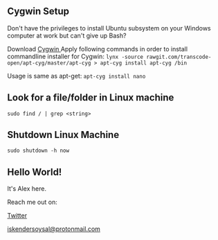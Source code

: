 ## Cygwin Setup

Don't have the privileges to install Ubuntu subsystem on your Windows computer at work but can't give up Bash?

Download <a href="https://www.cygwin.com/setup-x86_64.exe"> Cygwin </a>
Apply following commands in order to install commandline installer for Cygwin:
`lynx -source rawgit.com/transcode-open/apt-cyg/master/apt-cyg > apt-cyg
install apt-cyg /bin`

Usage is same as apt-get:
`apt-cyg install nano` 

## Look for a file/folder in Linux machine

`sudo find / | grep <string>`

## Shutdown Linux Machine

`sudo shutdown -h now`

## Hello World!

It's Alex here.

Reach me out on:

<a href="https://twitter.com/imsysl"> Twitter </a>

iskendersoysal@protonmail.com
